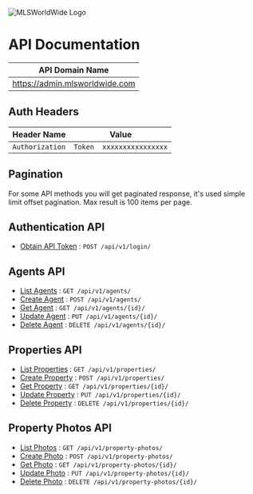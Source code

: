 ![MLSWorldWide Logo](https://ci5.googleusercontent.com/proxy/OSca2ixc5IjnouIi-gjP34tKEMHMQ2z0xV3w2tlSNOgxazvHuoWUD-AuB3eiIlr5HaR7bs-JQW8=s0-d-e1-ft#https://mlsworldwide.com/mls-logo.png)

# API Documentation

| API Domain Name |
| ------------- |
| https://admin.mlsworldwide.com  |

## Auth Headers

| Header Name  | Value |
| ------------- | ------------- |
| `Authorization`  | `Token  xxxxxxxxxxxxxxxx`  |

## Pagination

For some API methods you will get paginated response,
it's used simple limit offset pagination. Max result is 100 items per page.

## Authentication API

* [Obtain API Token](login/post.md) : `POST /api/v1/login/`

## Agents API

* [List Agents](agents/list.md) : `GET /api/v1/agents/`
* [Create Agent](agents/post.md) : `POST /api/v1/agents/`
* [Get Agent](agents/get.md) : `GET /api/v1/agents/{id}/`
* [Update Agent](agents/put.md) : `PUT /api/v1/agents/{id}/`
* [Delete Agent](agents/delete.md) : `DELETE /api/v1/agents/{id}/`


## Properties API

* [List Properties](properties/list.md) : `GET /api/v1/properties/`
* [Create Property](properties/post.md) : `POST /api/v1/properties/`
* [Get Property](properties/get.md) : `GET /api/v1/properties/{id}/`
* [Update Property](properties/put.md) : `PUT /api/v1/properties/{id}/`
* [Delete Property](properties/delete.md) : `DELETE /api/v1/properties/{id}/`

## Property Photos API

* [List Photos](property-photos/list.md) : `GET /api/v1/property-photos/`
* [Create Photo](property-photos/post.md) : `POST /api/v1/property-photos/`
* [Get Photo](property-photos/get.md) : `GET /api/v1/property-photos/{id}/`
* [Update Photo](property-photos/put.md) : `PUT /api/v1/property-photos/{id}/`
* [Delete Photo](property-photos/delete.md) : `DELETE /api/v1/property-photos/{id}/`
